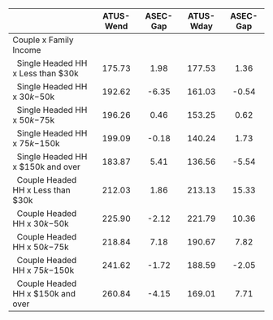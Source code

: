 
|                      |    ATUS-Wend |     ASEC-Gap |    ATUS-Wday |     ASEC-Gap |
| -------------------- | :----------: | :----------: | :----------: | :----------: |
| Couple x Family Income |              |              |              |              |
| &nbsp;&nbsp;Single Headed HH x Less than $30k |       175.73 |         1.98 |       177.53 |         1.36 |
| &nbsp;&nbsp;Single Headed HH x $30k-$50k |       192.62 |        -6.35 |       161.03 |        -0.54 |
| &nbsp;&nbsp;Single Headed HH x $50k-$75k |       196.26 |         0.46 |       153.25 |         0.62 |
| &nbsp;&nbsp;Single Headed HH x $75k-$150k |       199.09 |        -0.18 |       140.24 |         1.73 |
| &nbsp;&nbsp;Single Headed HH x $150k and over |       183.87 |         5.41 |       136.56 |        -5.54 |
| &nbsp;&nbsp;Couple Headed HH x Less than $30k |       212.03 |         1.86 |       213.13 |        15.33 |
| &nbsp;&nbsp;Couple Headed HH x $30k-$50k |       225.90 |        -2.12 |       221.79 |        10.36 |
| &nbsp;&nbsp;Couple Headed HH x $50k-$75k |       218.84 |         7.18 |       190.67 |         7.82 |
| &nbsp;&nbsp;Couple Headed HH x $75k-$150k |       241.62 |        -1.72 |       188.59 |        -2.05 |
| &nbsp;&nbsp;Couple Headed HH x $150k and over |       260.84 |        -4.15 |       169.01 |         7.71 |

